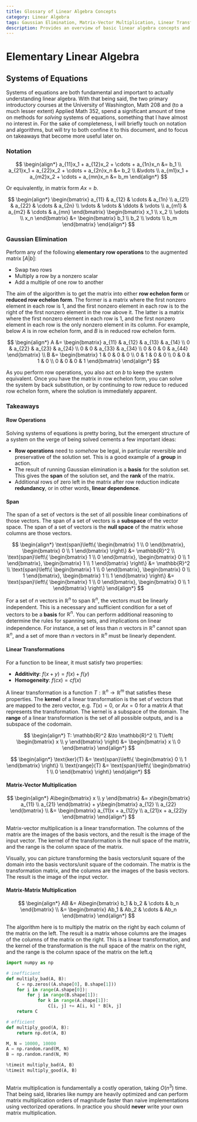 ```yaml
---
title: Glossary of Linear Algebra Concepts
category: Linear Algebra
tags: Gaussian Elimination, Matrix-Vector Multiplication, Linear Transformations, Matrix-Matrix Multiplication
description: Provides an overview of basic linear algebra concepts and techniques, including Gaussian elimination, systems of equations, row operations, matrix-vector multiplication, and matrix-matrix multiplication, providing efficient methods for solving systems of equations and transforming matrices. It also touches on the relationships between these concepts, such as span and linear transformations. The document distinguishes between inefficient and efficient approaches to solving systems of equations.
---
```


# Elementary Linear Algebra

## Systems of Equations

Systems of equations are both fundamental and important to actually understanding linear algebra. With that being said, the two primary introductory courses at the University of Washington, Math 208 and (to a much lesser extent) Applied Math 352, spend a significant amount of time on methods for *solving* systems of equations, something that I have almost no interest in. For the sake of completeness, I will briefly touch on notation and algorithms, but will try to both confine it to this document, and to focus on takeaways that become more useful later on.

### Notation

$$
\begin{align*}
a_{11}x_1 + a_{12}x_2 + \cdots + a_{1n}x_n &= b_1 \\
a_{21}x_1 + a_{22}x_2 + \cdots + a_{2n}x_n &= b_2 \\
&\vdots \\
a_{m1}x_1 + a_{m2}x_2 + \cdots + a_{mn}x_n &= b_m
\end{align*}
$$

Or equivalently, in matrix form $Ax = b$.

$$
\begin{align*}
\begin{bmatrix}
a_{11} & a_{12} & \cdots & a_{1n} \\
a_{21} & a_{22} & \cdots & a_{2n} \\
\vdots & \vdots & \ddots & \vdots \\
a_{m1} & a_{m2} & \cdots & a_{mn}
\end{bmatrix}
\begin{bmatrix}
x_1 \\
x_2 \\
\vdots \\
x_n
\end{bmatrix}
&=
\begin{bmatrix}
b_1 \\
b_2 \\
\vdots \\
b_m
\end{bmatrix}
\end{align*}
$$

### Gaussian Elimination

Perform any of the following **elementary row operations** to the augmented matrix $\lbrack  A|b  \rbrack$:

- Swap two rows
- Multiply a row by a nonzero scalar
- Add a multiple of one row to another

 The aim of the algorithm is to get the matrix into either **row echelon form** or **reduced row echelon form**. The former is a matrix where the first nonzero element in each row is 1, and the first nonzero element in each row is to the right of the first nonzero element in the row above it. The latter is a matrix where the first nonzero element in each row is 1, and the first nonzero element in each row is the only nonzero element in its column. For example, below $A$ is in row echelon form, and $B$ is in reduced row echelon form.


$$
\begin{align*}
A &=
\begin{bmatrix}
a_{11} & a_{12} & a_{13} & a_{14} \\
0 & a_{22} & a_{23} & a_{24} \\
0 & 0 & a_{33} & a_{34} \\
0 & 0 & 0 & a_{44}
\end{bmatrix}
\\
B &=
\begin{bmatrix}
1 & 0 & 0 & 0 \\
0 & 1 & 0 & 0 \\
0 & 0 & 1 & 0 \\
0 & 0 & 0 & 1
\end{bmatrix}
\end{align*}
$$

As you perform row operations, you also act on $b$ to keep the system equivalent. Once you have the matrix in row echelon form, you can solve the system by back substitution, or by continuing to row reduce to reduced row echelon form, where the solution is immediately apparent.

### Takeaways

#### Row Operations

Solving systems of equations is pretty boring, but the emergent structure of a system on the verge of being solved cements a few important ideas:

- **Row operations** need to *somehow* be legal, in particular reversible and preservative of the solution set. This is a good example of a **group** in action.
- The result of running Gaussian elimination is a **basis** for the solution set. This gives the **span** of the solution set, and the **rank** of the matrix.
- Additional rows of zero left in the matrix after row reduction indicate **redundancy**, or in other words, **linear dependence**.

#### Span

The span of a set of vectors is the set of all possible linear combinations of those vectors. The span of a set of vectors is a **subspace** of the vector space. The span of a set of vectors is the **null space** of the matrix whose columns are those vectors.

$$
\begin{align*}
\text{span}\left\{ \begin{bmatrix} 1 \\ 0 \end{bmatrix}, \begin{bmatrix} 0 \\ 1 \end{bmatrix} \right\} &= \mathbb{R}^2 \\
\text{span}\left\{ \begin{bmatrix} 1 \\ 0 \end{bmatrix}, \begin{bmatrix} 0 \\ 1 \end{bmatrix}, \begin{bmatrix} 1 \\ 1 \end{bmatrix} \right\} &= \mathbb{R}^2 \\
\text{span}\left\{ \begin{bmatrix} 1 \\ 0 \end{bmatrix}, \begin{bmatrix} 0 \\ 1 \end{bmatrix}, \begin{bmatrix} 1 \\ 1 \end{bmatrix} \right\} &= \text{span}\left\{ \begin{bmatrix} 1 \\ 0 \end{bmatrix}, \begin{bmatrix} 0 \\ 1 \end{bmatrix} \right\}
\end{align*}
$$

For a set of $n$ vectors in $\mathbb{R}^n$ to span $\mathbb{R}^n$, the vectors must be linearly independent. This is a necessary and sufficient condition for a set of vectors to be a **basis** for $\mathbb{R}^n$. You can perform additional reasoning to determine the rules for spanning sets, and implications on linear independence. For instance, a set of less than $n$ vectors in $\mathbb{R}^n$ cannot span $\mathbb{R}^n$, and a set of more than $n$ vectors in $\mathbb{R}^n$ must be linearly dependent.

#### Linear Transformations

For a function to be linear, it must satisfy two properties:

- **Additivity**: $f(x + y) = f(x) + f(y)$
- **Homogeneity**: $f(cx) = cf(x)$

A linear transformation is a function $T: \mathbb{R}^n \to \mathbb{R}^m$ that satisfies these properties. The **kernel** of a linear transformation is the set of vectors that are mapped to the zero vector, e.g. $T(x) = 0$, or $Ax = 0$ for a matrix $A$ that represents the transformation. The kernel is a subspace of the domain. The **range** of a linear transformation is the set of all possible outputs, and is a subspace of the codomain.

$$
\begin{align*}
T: \mathbb{R}^2 &\to \mathbb{R}^2 \\
T\left( \begin{bmatrix} x \\ y \end{bmatrix} \right) &= \begin{bmatrix} x \\ 0 \end{bmatrix}
\end{align*}
$$

$$
\begin{align*}
\text{ker}(T) &= \text{span}\left\{ \begin{bmatrix} 0 \\ 1 \end{bmatrix} \right\} \\
\text{range}(T) &= \text{span}\left\{ \begin{bmatrix} 1 \\ 0 \end{bmatrix} \right\}
\end{align*}
$$

#### Matrix-Vector Multiplication

$$
\begin{align*}
A\begin{bmatrix} x \\ y \end{bmatrix} &= x\begin{bmatrix} a_{11} \\ a_{21} \end{bmatrix} + y\begin{bmatrix} a_{12} \\ a_{22} \end{bmatrix} \\
&= \begin{bmatrix} a_{11}x + a_{12}y \\ a_{21}x + a_{22}y \end{bmatrix}
\end{align*}
$$

Matrix-vector multiplication is a linear transformation. The columns of the matrix are the images of the basis vectors, and the result is the image of the input vector. The kernel of the transformation is the null space of the matrix, and the range is the column space of the matrix.

Visually, you can picture transforming the basis vectors/unit square of the domain into the basis vectors/unit square of the codomain. The matrix is the transformation matrix, and the columns are the images of the basis vectors. The result is the image of the input vector.

#### Matrix-Matrix Multiplication

$$
\begin{align*}
AB &= A\begin{bmatrix} b_1 & b_2 & \cdots & b_n \end{bmatrix} \\
&= \begin{bmatrix} Ab_1 & Ab_2 & \cdots & Ab_n \end{bmatrix}
\end{align*}
$$

The algorithm here is to multiply the matrix on the right by each column of the matrix on the left. The result is a matrix whose columns are the images of the columns of the matrix on the right. This is a linear transformation, and the kernel of the transformation is the null space of the matrix on the right, and the range is the column space of the matrix on the left.q

```python
import numpy as np

# inefficient
def multiply_bad(A, B):
    C = np.zeros((A.shape[0], B.shape[1]))
    for i in range(A.shape[0]):
        for j in range(B.shape[1]):
            for k in range(A.shape[1]):
                C[i, j] += A[i, k] * B[k, j]
    return C

# efficient
def multiply_good(A, B):
    return np.dot(A, B)

M, N = 10000, 10000
A = np.random.rand(M, N)
B = np.random.rand(N, M)

%timeit multiply_bad(A, B)
%timeit multiply_good(A, B)
```

```plaintext

```

Matrix multiplication is fundamentally a costly operation, taking $O(n^3)$ time. That being said, libraries like numpy are heavily optimized and can perform matrix multiplication orders of magnitude faster than naive implementations using vectorized operations. In practice you should **never** write your own matrix multiplication.
